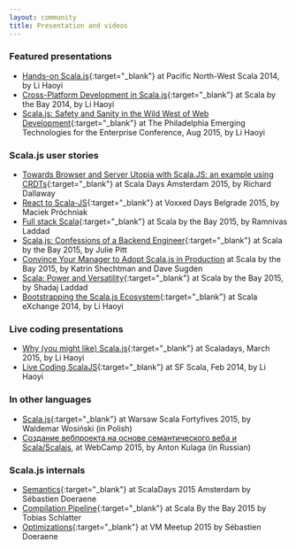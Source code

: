 ```yaml
---
layout: community
title: Presentation and videos
---
```


### Featured presentations

* [Hands-on Scala.js](http://vimeo.com/111978847){:target="_blank"} at Pacific North-West Scala 2014, by Li Haoyi
* [Cross-Platform Development in Scala.js](https://www.youtube.com/watch?v=Ksoi6AG9nbA){:target="_blank"} at Scala by 
  the Bay 2014, by Li Haoyi
* [Scala.js: Safety and Sanity in the Wild West of Web Development](http://www.infoq.com/presentations/scalajs){:target="_blank"} 
  at The Philadelphia Emerging Technologies for the Enterprise Conference, Aug 2015, by Li Haoyi
  
### Scala.js user stories
  
* [Towards Browser and Server Utopia with Scala.JS: an example using CRDTs](https://www.parleys.com/tutorial/towards-browser-server-utopia-scala-js-example-using-crdts){:target="_blank"}
  at Scala Days Amsterdam 2015, by Richard Dallaway
* [React to Scala-JS](https://www.youtube.com/watch?v=t7dJ1Dxc6mQ){:target="_blank"} at Voxxed Days Belgrade 2015, by 
  Maciek Próchniak
* [Full stack Scala](https://www.youtube.com/watch?v=zZUE8_usGAg){:target="_blank"} at Scala by the Bay 2015, by 
  Ramnivas Laddad
* [Scala.js: Confessions of a Backend Engineer](https://www.youtube.com/watch?v=PQuDD_EHM9I){:target="_blank"} at Scala 
  by the Bay 2015, by Julie Pitt
* [Convince Your Manager to Adopt Scala.js in Production](https://www.youtube.com/watch?v=RgSACo4PMQg) at Scala by the 
  Bay 2015, by Katrin Shechtman and Dave Sugden
* [Scala: Power and Versatility](https://www.youtube.com/watch?v=aMjyhjJ-pJc){:target="_blank"} at Scala by the Bay 
  2015, by Shadaj Laddad 
* [Bootstrapping the Scala.js Ecosystem](https://vimeo.com/113967983){:target="_blank"} at Scala eXchange 2014, by Li Haoyi
  
### Live coding presentations

* [Why (you might like) Scala.js](https://vimeo.com/122611959){:target="_blank"} at Scaladays, March 2015, by Li Haoyi
* [Live Coding ScalaJS](https://vimeo.com/87845442){:target="_blank"} at SF Scala, Feb 2014, by Li Haoyi

### In other languages

* [Scala.js](https://www.youtube.com/watch?v=_ZqeoasCql0){:target="_blank"} at Warsaw Scala Fortyfives 2015, by
  Waldemar Wosiński (in Polish)
* [Создание вебпроекта на основе семантического веба и Scala/Scalajs](https://www.youtube.com/watch?v=WekavZT1qE4), at
  WebCamp 2015, by Anton Kulaga (in Russian)
  
### Scala.js internals

* [Semantics](https://www.parleys.com/tutorial/scala-js-semantics-how-support-performance-javascript-interop){:target="_blank"} 
  at ScalaDays 2015 Amsterdam by Sébastien Doeraene
* [Compilation Pipeline](https://www.youtube.com/watch?v=nRswfBJL0dQ){:target="_blank"} at Scala By the Bay 2015 by 
  Tobias Schlatter
* [Optimizations](https://www.youtube.com/watch?v=IvB1APFZK5Q){:target="_blank"} at VM Meetup 2015 by Sébastien Doeraene


